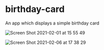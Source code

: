 # birthday-card
An app which displays a simple birthday card

![Screen Shot 2021-02-01 at 15 55 49](https://user-images.githubusercontent.com/54336788/106468682-ee485a80-64a6-11eb-9d83-94b11b09e908.png)

![Screen Shot 2021-02-06 at 17 38 29](https://user-images.githubusercontent.com/54336788/107122771-5382be00-68a2-11eb-8bf6-c1ae010e8a81.png)
